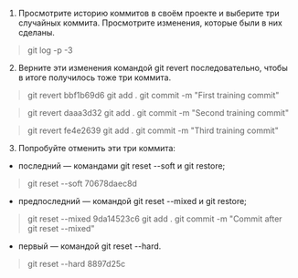 1. Просмотрите историю коммитов в своём проекте и выберите три случайных коммита. Просмотрите изменения, которые были в них сделаны.

>git log -p -3


2. Верните эти изменения командой git revert последовательно, чтобы в итоге получилось тоже три коммита.
>git revert bbf1b69d6
>git add .
>git commit -m "First training commit"

>git revert daaa3d32
>git add .
>git commit -m "Second training commit"

>git revert fe4e2639
>git add .
>git commit -m "Third training commit"


3. Попробуйте отменить эти три коммита:
* последний — командами git reset --soft и git restore;

>git reset --soft 70678daec8d

* предпоследний — командой git reset --mixed и git restore;

>git reset --mixed 9da14523c6
>git add .
>git commit -m "Commit after git reset --mixed"

* первый — командой git reset --hard. 

>git reset --hard 8897d25c
